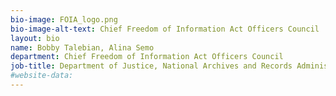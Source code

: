 ```yaml
---
bio-image: FOIA_logo.png
bio-image-alt-text: Chief Freedom of Information Act Officers Council
layout: bio
name: Bobby Talebian, Alina Semo
department: Chief Freedom of Information Act Officers Council
job-title: Department of Justice, National Archives and Records Administration
#website-data: 
---
```

